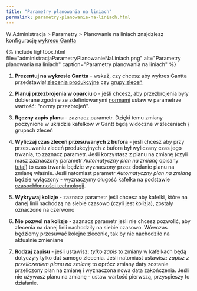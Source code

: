 ```yaml
---
title: "Parametry planowania na liniach"
permalink: parametry-planowanie-na-liniach.html 
---
```


W Administracja > Parametry > Planowanie na liniach znajdziesz konfigurację [wykresu Gantta](/planowanie-na-liniach)

{% include lightbox.html file="administracjaParametryPlanowanieNaLiniach.png" alt="Parametry planowania na liniach" caption="Parametry planowania na liniach" %}

1. **Prezentuj na wykresie Gantta** - wskaż, czy chcesz aby wykres Gantta przedstawiał [zlecenia produkcyjne](/zlecenia-produkcyjne) czy [grupy zleceń](/grupy-zlecen)

2. **Planuj przezbrojenia w oparciu o** - jeśli chcesz, aby przezbrojenia były dobierane zgodnie ze zdefiniowanymi [normami](/normy-przezbrojen) ustaw w parametrze wartość: "normy przezbrojeń". 

3. **Ręczny zapis planu** - zaznacz parametr. Dzięki temu zmiany poczynione w układzie kafelków w Gantt będą widoczne w zleceniach / grupach zleceń

4. **Wyliczaj czas zleceń przesuwanych z bufora** - jeśli chcesz aby przy przesuwaniu zleceń produkcyjnych z bufora był wyliczany czas jego trwania, to zaznacz parametr. Jeśli korzystasz z planu na zmianę (czyli masz zaznaczony parametr _Automatyczny plan na zmianę_ opisany [tutaj](/parametry-zlecen#plan-na-zmianę)) to czas trwania będzie wyznaczony przez dodanie planu na zmianę właśnie. Jeśli natomiast parametr _Automatyczny plan na zmianę_ będzie wyłączony - wyznaczymy długość kafelka na podstawie [czasochłonności technologii](/czasochlonnosc-zlecenia).

5. **Wykrywaj kolizje** - zaznacz parametr jeśli chcesz aby kafelki, które na danej linii nachodzą na siebie czasowo (czyli jest kolizja), zostały oznaczone na czerwono

6. **Nie pozwól na kolizje** - zaznacz parametr jeśli nie chcesz pozwolić, aby zlecenia na danej linii nachodziły na siebie czasowo. Wówczas będziemy przesuwać kolejne zlecenie, tak by nie nachodziło na aktualnie zmieniane 

7. **Rodzaj zapisu** - jeśli ustawisz: _tylko zapis_ to zmiany w kafelkach będą dotyczyły tylko dat samego zlecenia. Jeśli natomiast ustawisz: _zapisz z przeliczeniem planu na zmianę_ to oprócz zmiany daty zostanie przeliczony plan na zmianę i wyznaczona nowa data zakończenia. Jeśli nie używasz planu na zmianę - ustaw wartość pierwszą, przyspieszy to działanie.